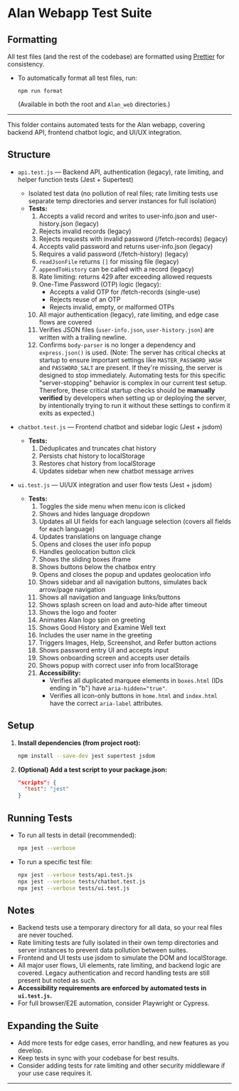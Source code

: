 <!-- Alan UI - tests/README.md | 19th June 2025, WJW -->

# Alan Webapp Test Suite

## Formatting

All test files (and the rest of the codebase) are formatted using [Prettier](https://prettier.io/) for consistency.
- To automatically format all test files, run:
  ```
  npm run format
  ```
  (Available in both the root and `Alan_web` directories.)

---

This folder contains automated tests for the Alan webapp, covering backend API, frontend chatbot logic, and UI/UX integration.

## Structure

- `api.test.js` — Backend API, authentication (legacy), rate limiting, and helper function tests (Jest + Supertest)
  - Isolated test data (no pollution of real files; rate limiting tests use separate temp directories and server instances for full isolation)
  - **Tests:**
    1. Accepts a valid record and writes to user-info.json and user-history.json (legacy)
    2. Rejects invalid records (legacy)
    3. Rejects requests with invalid password (/fetch-records) (legacy)
    4. Accepts valid password and returns user-info.json (legacy)
    5. Requires a valid password (/fetch-history) (legacy)
    6. `readJsonFile` returns `[]` for missing file (legacy)
    7. `appendToHistory` can be called with a record (legacy)
    8. Rate limiting: returns 429 after exceeding allowed requests
    9. One-Time Password (OTP) logic (legacy):
       - Accepts a valid OTP for /fetch-records (single-use)
       - Rejects reuse of an OTP
       - Rejects invalid, empty, or malformed OTPs
    10. All major authentication (legacy), rate limiting, and edge case flows are covered
    11. Verifies JSON files (`user-info.json`, `user-history.json`) are written with a trailing newline.
    12. Confirms `body-parser` is no longer a dependency and `express.json()` is used.
    (Note: The server has critical checks at startup to ensure important settings like `MASTER_PASSWORD_HASH` and `PASSWORD_SALT` are present. If they're missing, the server is designed to stop immediately. Automating tests for this specific "server-stopping" behavior is complex in our current test setup. Therefore, these critical startup checks should be **manually verified** by developers when setting up or deploying the server, by intentionally trying to run it without these settings to confirm it exits as expected.)

- `chatbot.test.js` — Frontend chatbot and sidebar logic (Jest + jsdom)
  - **Tests:**
    1. Deduplicates and truncates chat history
    2. Persists chat history to localStorage
    3. Restores chat history from localStorage
    4. Updates sidebar when new chatbot message arrives

- `ui.test.js` — UI/UX integration and user flow tests (Jest + jsdom)
  - **Tests:**
    1. Toggles the side menu when menu icon is clicked
    2. Shows and hides language dropdown
    3. Updates all UI fields for each language selection (covers all fields for each language)
    4. Updates translations on language change
    4. Opens and closes the user info popup
    5. Handles geolocation button click
    6. Shows the sliding boxes iframe
    7. Shows buttons below the chatbox entry
    8. Opens and closes the popup and updates geolocation info
    9. Shows sidebar and all navigation buttons, simulates back arrow/page navigation
    10. Shows all navigation and language links/buttons
    11. Shows splash screen on load and auto-hide after timeout
    12. Shows the logo and footer
    13. Animates Alan logo spin on greeting
    14. Shows Good History and Examine Well text
    15. Includes the user name in the greeting
    16. Triggers Images, Help, Screenshot, and Refer button actions
    17. Shows password entry UI and accepts input
    18. Shows onboarding screen and accepts user details
    19. Shows popup with correct user info from localStorage
    20. **Accessibility:**
        - Verifies all duplicated marquee elements in `boxes.html` (IDs ending in "b") have `aria-hidden="true"`.
        - Verifies all icon-only buttons in `home.html` and `index.html` have the correct `aria-label` attributes.

## Setup

1. **Install dependencies (from project root):**
   ```bash
   npm install --save-dev jest supertest jsdom
   ```

2. **(Optional) Add a test script to your package.json:**
   ```json
   "scripts": {
     "test": "jest"
   }
   ```

## Running Tests

- To run all tests in detail (recommended):
  ```bash
  npx jest --verbose
  ```
- To run a specific test file:
  ```bash
  npx jest --verbose tests/api.test.js
  npx jest --verbose tests/chatbot.test.js
  npx jest --verbose tests/ui.test.js
  ```

## Notes

- Backend tests use a temporary directory for all data, so your real files are never touched.
- Rate limiting tests are fully isolated in their own temp directories and server instances to prevent data pollution between suites.
- Frontend and UI tests use jsdom to simulate the DOM and localStorage.
- All major user flows, UI elements, rate limiting, and backend logic are covered. Legacy authentication and record handling tests are still present but noted as such.
- **Accessibility requirements are enforced by automated tests in `ui.test.js`.**
- For full browser/E2E automation, consider Playwright or Cypress.

## Expanding the Suite

- Add more tests for edge cases, error handling, and new features as you develop.
- Keep tests in sync with your codebase for best results.
- Consider adding tests for rate limiting and other security middleware if your use case requires it.

---

